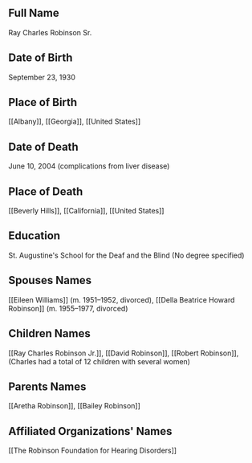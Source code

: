 ## Full Name
Ray Charles Robinson Sr.

## Date of Birth
September 23, 1930

## Place of Birth
[[Albany]], [[Georgia]], [[United States]]

## Date of Death
June 10, 2004 (complications from liver disease)

## Place of Death
[[Beverly Hills]], [[California]], [[United States]]

## Education
St. Augustine's School for the Deaf and the Blind (No degree specified)

## Spouses Names
[[Eileen Williams]] (m. 1951–1952, divorced), [[Della Beatrice Howard Robinson]] (m. 1955–1977, divorced)

## Children Names
[[Ray Charles Robinson Jr.]], [[David Robinson]], [[Robert Robinson]], (Charles had a total of 12 children with several women)

## Parents Names
[[Aretha Robinson]], [[Bailey Robinson]]

## Affiliated Organizations' Names
[[The Robinson Foundation for Hearing Disorders]]
